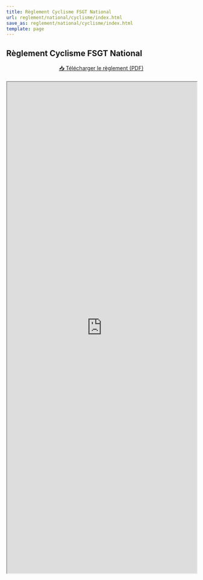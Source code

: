 ```yaml
---
title: Règlement Cyclisme FSGT National
url: reglement/national/cyclisme/index.html
save_as: reglement/national/cyclisme/index.html
template: page
---
```


## <i class="fas fa-book"></i> Règlement Cyclisme FSGT National

<div style="text-align: center; margin-bottom: 20px;">
    <a href="https://drive.google.com/file/d/1zCUqHiGLtjf4qPea4zv38mOASATKNyKu/view?usp=sharing" class="btn btn-primary">
        📥 Télécharger le règlement (PDF)
    </a>
</div>

<iframe src="https://drive.google.com/file/d/1zCUqHiGLtjf4qPea4zv38mOASATKNyKu/preview" width="100%" height="1300px" frameborder="1"></iframe>
